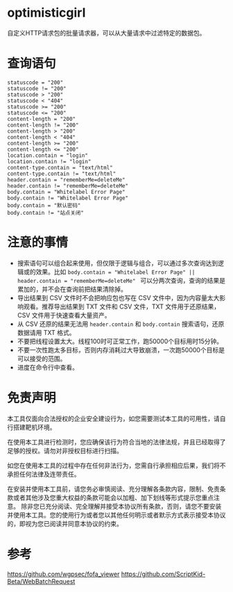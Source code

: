 # optimisticgirl

自定义HTTP请求包的批量请求器，可以从大量请求中过滤特定的数据包。

# 查询语句

```
statuscode = "200"
statuscode != "200"
statuscode > "200"
statuscode < "404"
statuscode >= "200"
statuscode <= "200"
content-length = "200"
content-length != "200"
content-length > "200"
content-length < "404"
content-length >= "200"
content-length <= "200"
location.contain = "login"
location.contain != "login"
content-type.contain = "text/html"
content-type.contain != "text/html"
header.contain = "rememberMe=deleteMe"
header.contain != "rememberMe=deleteMe"
body.contain = "Whitelabel Error Page"
body.contain != "Whitelabel Error Page"
body.contain = "默认密码"
body.contain != "站点关闭"
```

# 注意的事情

- 搜索语句可以组合起来使用，但仅限于逻辑与组合，可以通过多次查询达到逻辑或的效果。比如 `body.contain = "Whitelabel Error Page" || header.contain = "rememberMe=deleteMe" ` 可以分两次查询，查询的结果是累加的，并不会在查询前把结果清除掉。
- 导出结果到 CSV 文件时不会把响应包也写在 CSV 文件中，因为内容量太大影响观看。推荐导出结果到 TXT 文件和 CSV 文件，TXT 文件用于还原结果，CSV 文件用于快速查看大量资产。
- 从 CSV 还原的结果无法用 `header.contain` 和 `body.contain` 搜索语句，还原数据请用 TXT 格式。
- 不要把线程设置太大。线程100时可正常工作，跑50000个目标用时15分钟。
- 不要一次性跑太多目标，否则内存消耗过大导致崩溃，一次跑50000个目标是可以接受的范围。
- 进度在命令行中查看。

# 免责声明

本工具仅面向合法授权的企业安全建设行为，如您需要测试本工具的可用性，请自行搭建靶机环境。

在使用本工具进行检测时，您应确保该行为符合当地的法律法规，并且已经取得了足够的授权。请勿对非授权目标进行扫描。

如您在使用本工具的过程中存在任何非法行为，您需自行承担相应后果，我们将不承担任何法律及连带责任。

在安装并使用本工具前，请您务必审慎阅读、充分理解各条款内容，限制、免责条款或者其他涉及您重大权益的条款可能会以加粗、加下划线等形式提示您重点注意。 除非您已充分阅读、完全理解并接受本协议所有条款，否则，请您不要安装并使用本工具。您的使用行为或者您以其他任何明示或者默示方式表示接受本协议的，即视为您已阅读并同意本协议的约束。

# 参考

https://github.com/wgpsec/fofa_viewer
https://github.com/ScriptKid-Beta/WebBatchRequest
